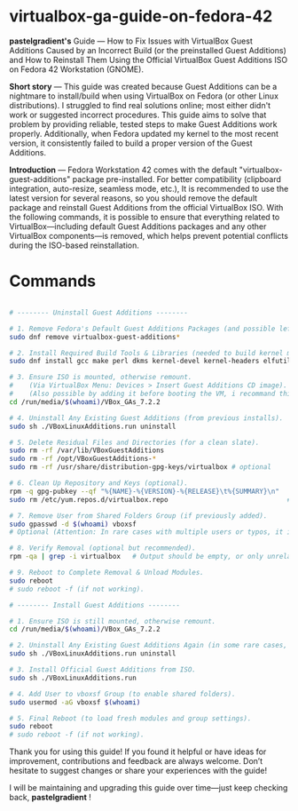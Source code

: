 # virtualbox-ga-guide-on-fedora-42
**pastelgradient's** Guide — How to Fix Issues with VirtualBox Guest Additions Caused by an Incorrect Build (or the preinstalled Guest Additions) and How to Reinstall Them Using the Official VirtualBox Guest Additions ISO on Fedora 42 Workstation (GNOME).

**Short story** — This guide was created because Guest Additions can be a nightmare to install/build when using VirtualBox on Fedora (or other Linux distributions). I struggled to find real solutions online; most either didn't work or suggested incorrect procedures. This guide aims to solve that problem by providing reliable, tested steps to make Guest Additions work properly. Additionally, when Fedora updated my kernel to the most recent version, it consistently failed to build a proper version of the Guest Additions.

**Introduction** — Fedora Workstation 42 comes with the default "virtualbox-guest-additions" package pre-installed. For better compatibility (clipboard integration, auto-resize, seamless mode, etc.), It is recommended to use the latest version for several reasons, so you should remove the default package and reinstall Guest Additions from the official VirtualBox ISO.
With the following commands, it is possible to ensure that everything related to VirtualBox—including default Guest Additions packages and any other VirtualBox components—is removed, which helps prevent potential conflicts during the ISO-based reinstallation.

# Commands
```bash

# -------- Uninstall Guest Additions --------

# 1. Remove Fedora's Default Guest Additions Packages (and possible leftovers).
sudo dnf remove virtualbox-guest-additions*

# 2. Install Required Build Tools & Libraries (needed to build kernel modules).
sudo dnf install gcc make perl dkms kernel-devel kernel-headers elfutils-libelf-devel bzip2

# 3. Ensure ISO is mounted, otherwise remount.
#    (Via VirtualBox Menu: Devices > Insert Guest Additions CD image).
#    (Also possible by adding it before booting the VM, i recommand this step over the first one).
cd /run/media/$(whoami)/VBox_GAs_7.2.2

# 4. Uninstall Any Existing Guest Additions (from previous installs).
sudo sh ./VBoxLinuxAdditions.run uninstall

# 5. Delete Residual Files and Directories (for a clean slate).
sudo rm -rf /var/lib/VBoxGuestAdditions
sudo rm -rf /opt/VBoxGuestAdditions-*
sudo rm -rf /usr/share/distribution-gpg-keys/virtualbox # optional

# 6. Clean Up Repository and Keys (optional).
rpm -q gpg-pubkey --qf "%{NAME}-%{VERSION}-%{RELEASE}\t%{SUMMARY}\n"   # List registered GPG keys
sudo rm /etc/yum.repos.d/virtualbox.repo                              # Remove VirtualBox repo if exists

# 7. Remove User from Shared Folders Group (if previously added).
sudo gpasswd -d $(whoami) vboxsf
# Optional (Attention: In rare cases with multiple users or typos, it is safer to use 'sudo groupdel vboxsf,' as this command deletes the entire group and its members. It is safe to use because the Bash installer will recreate the group during the installation process.).

# 8. Verify Removal (optional but recommended).
rpm -qa | grep -i virtualbox   # Output should be empty, or only unrelated VirtualBox packages

# 9. Reboot to Complete Removal & Unload Modules.
sudo reboot
# sudo reboot -f (if not working).

# -------- Install Guest Additions --------

# 1. Ensure ISO is still mounted, otherwise remount.
cd /run/media/$(whoami)/VBox_GAs_7.2.2

# 2. Uninstall Any Existing Guest Additions Again (in some rare cases, I found Guest Additions still present, and this fixed the issue).
sudo sh ./VBoxLinuxAdditions.run uninstall

# 3. Install Official Guest Additions from ISO.
sudo sh ./VBoxLinuxAdditions.run

# 4. Add User to vboxsf Group (to enable shared folders).
sudo usermod -aG vboxsf $(whoami)

# 5. Final Reboot (to load fresh modules and group settings).
sudo reboot
# sudo reboot -f (if not working).

```
Thank you for using this guide! If you found it helpful or have ideas for improvement, contributions and feedback are always welcome. Don’t hesitate to suggest changes or share your experiences with the guide!

I will be maintaining and upgrading this guide over time—just keep checking back,
**pastelgradient** !
